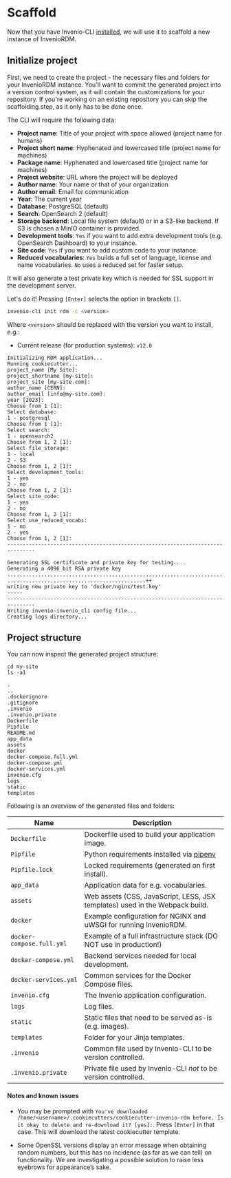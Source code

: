 # Scaffold

Now that you have Invenio-CLI [installed](cli.md), we will use it to scaffold a new instance of InvenioRDM.

## Initialize project

First, we need to create the project - the necessary files and folders for your InvenioRDM instance. You'll want to commit
the generated project into a version control system, as it will contain the customizations for your repository. If you're working 
on an existing repository you can skip the scaffolding step, as it only has to be done once.

The CLI will require the following data:

- **Project name**: Title of your project with space allowed (project name for humans)
- **Project short name**: Hyphenated and lowercased title (project name for machines)
- **Package name**: Hyphenated and lowercased title (project name for machines)
- **Project website**: URL where the project will be deployed
- **Author name**: Your name or that of your organization
- **Author email**: Email for communication
- **Year**: The current year
- **Database**: PostgreSQL (default)
- **Search**: OpenSearch 2 (default)
- **Storage backend**: Local file system (default) or in a S3-like backend. If S3 is chosen a MinIO container is provided.
- **Development tools**: `Yes` if you want to add extra development tools (e.g. OpenSearch Dashboard) to your instance.
- **Site code**: `Yes` if you want to add custom code to your instance.
- **Reduced vocabularies**: `Yes` builds a full set of language, license and name vocabularies. `No` uses a reduced set for faster setup.

It will also generate a test private key which is needed for SSL support in the development server.

Let's do it! Pressing `[Enter]` selects the option in brackets `[]`.

``` bash
invenio-cli init rdm -c <version>
```

Where ``<version>`` should be replaced with the version you want to install, e.g.:

- Current release (for production systems): ``v12.0``

``` console
Initializing RDM application...
Running cookiecutter...
project_name [My Site]:
project_shortname [my-site]:
project_site [my-site.com]:
author_name [CERN]:
author_email [info@my-site.com]:
year [2023]:
Choose from 1 [1]:
Select database:
1 - postgresql
Choose from 1 [1]:
Select search:
1 - opensearch2
Choose from 1, 2 [1]:
Select file_storage:
1 - local
2 - S3
Choose from 1, 2 [1]:
Select development_tools:
1 - yes
2 - no
Choose from 1, 2 [1]:
Select site_code:
1 - yes
2 - no
Choose from 1, 2 [1]:
Select use_reduced_vocabs:
1 - no
2 - yes
Choose from 1, 2 [1]:
-------------------------------------------------------------------------------

Generating SSL certificate and private key for testing....
Generating a 4096 bit RSA private key
...................................................................................................++
.............................................++
writing new private key to 'docker/nginx/test.key'
-----
-------------------------------------------------------------------------------
Writing invenio-invenio_cli config file...
Creating logs directory...
```

## Project structure

You can now inspect the generated project structure:

```
cd my-site
ls -a1
```

```console
.
..
.dockerignore
.gitignore
.invenio
.invenio.private
Dockerfile
Pipfile
README.md
app_data
assets
docker
docker-compose.full.yml
docker-compose.yml
docker-services.yml
invenio.cfg
logs
static
templates
```

Following is an overview of the generated files and folders:

| Name | Description |
|---|---|
| ``Dockerfile`` | Dockerfile used to build your application image. |
| ``Pipfile`` | Python requirements installed via [pipenv](https://pipenv.pypa.io) |
| ``Pipfile.lock`` | Locked requirements (generated on first install). |
| ``app_data`` | Application data for e.g. vocabularies. |
| ``assets`` | Web assets (CSS, JavaScript, LESS, JSX templates) used in the Webpack build. |
| ``docker`` | Example configuration for NGINX and uWSGI for running InvenioRDM. |
| ``docker-compose.full.yml`` | Example of a full infrastructure stack (DO NOT use in production!) |
| ``docker-compose.yml`` | Backend services needed for local development. |
| ``docker-services.yml`` | Common services for the Docker Compose files. |
| ``invenio.cfg`` | The Invenio application configuration. |
| ``logs`` | Log files. |
| ``static`` | Static files that need to be served as-is (e.g. images). |
| ``templates`` | Folder for your Jinja templates. |
| ``.invenio`` | Common file used by Invenio-CLI to be version controlled. |
| ``.invenio.private`` | Private file used by Invenio-CLI *not* to be version controlled. |

#### Notes and known issues

- You may be prompted with `You've downloaded /home/<username>/.cookiecutters/cookiecutter-invenio-rdm before. Is it okay to delete and re-download it? [yes]:`. Press `[Enter]` in that case. This will download the latest cookiecutter template.

- Some OpenSSL versions display an error message when obtaining random numbers, but this has no incidence (as far as we can tell) on functionality. We are investigating a possible solution to raise less eyebrows for appearance’s sake.
